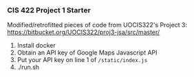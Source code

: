 ### CIS 422 Project 1 Starter

Modified/retrofitted pieces of code from UOCIS322's Project 3: https://bitbucket.org/UOCIS322/proj3-jsa/src/master/


1. Install docker
2. Obtain an API key of Google Maps Javascript API
3. Put your API key on line 1 of `/static/index.js`
4. ./run.sh

